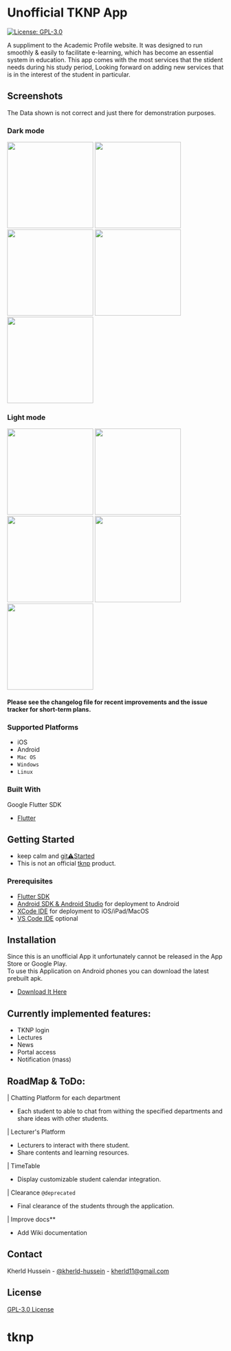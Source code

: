 <!--
*** Thanks for checking out this README Template. If you have a suggestion that would
*** make this better, please fork the repo and create a pull request or simply open
*** an issue with the tag "enhancement".
*** Thanks again! Now go create something AMAZING! :D
-->

# Unofficial TKNP App

[![License: GPL-3.0](https://img.shields.io/badge/license-GPL3.0-blue.svg)](LICENSE.md)

A suppliment to the Academic Profile website. It was designed to run smoothly & easily to facilitate
e-learning, which has become an essential system in education. This app comes with the most services that
the stident needs during his study period, Looking forward on adding new services that is in the interest of the student in particular.

## Screenshots

The Data shown is not correct and just there for demonstration purposes.

### Dark mode

<p float="left">
<img src="screenshots/courses_dark.png" width="200px" />
<img src="screenshots/settings_dark.png" width="200px" />
<img src="screenshots/drawer_dark.png" width="200px" />
<img src="screenshots/signIn1_dark.png" width="200px" />
<img src="screenshots/about_dark.png" width="200px" />
</p>

### Light mode

<p float="left">
<img src="screenshots/courses_light.png" width="200px" />
<img src="screenshots/settings_light.png" width="200px" />
<img src="screenshots/drawer_light.png" width="200px" />
<img src="screenshots/signIn1_light.png" width="200px" />
<img src="screenshots/about_light.png" width="200px" />
</p>

#### Please see the changelog file for recent improvements and the issue tracker for short-term plans.

### Supported Platforms
- iOS
- Android
- `Mac OS`
- `Windows`
- `Linux`

### Built With
Google Flutter SDK
* [Flutter](https://flutter.dev)


<!-- GETTING STARTED -->
## Getting Started
* keep calm and [git⚠️Started](CONTRIBUTING.md)
* This is not an official [tknp](https://kisumupoly.ac.ke) product.

### Prerequisites

* [Flutter SDK](https://flutter.dev)
* [Android SDK & Android Studio](https://developer.android.com/studio) for deployment to Android
* [XCode IDE](https://developer.apple.com/xcode/) for deployment to iOS/iPad/MacOS
* [VS Code IDE](https://code.visualstudio.com/) optional


## Installation
Since this is an unofficial App it unfortunately cannot be released in the App Store or Google Play.<br>
To use this Application on Android phones you can download the latest prebuilt apk.
* [Download It Here](https://github.com/kherld-hussein/tknp/releases/download/v0.1-alpha/app-release.apk)

## Currently implemented features:
* TKNP login
* Lectures
* News
* Portal access
* Notification (mass)

## RoadMap & ToDo:
| Chatting Platform for each department
* Each student to able to chat from withing the specified departments and share ideas with other students.

| Lecturer's Platform
* Lecturers to interact with there student.
* Share contents and learning resources.

| TimeTable
* Display customizable student calendar integration.

| Clearance `@deprecated`
* Final clearance of the students through the application.

| Improve docs**
* Add Wiki documentation

<!-- CONTACT -->
## Contact
Kherld Hussein - [@kherld-hussein](https://twitter.com/kherld-hussein) - kherld11@gmail.com

## License

[GPL-3.0 License](LICENSE.md)
# tknp
